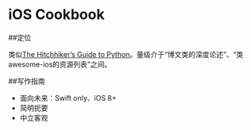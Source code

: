 # iOS Cookbook

##定位

类似[The Hitchhiker’s Guide to Python](http://docs.python-guide.org)。量级介于“博文类的深度论述”、“类awesome-ios的资源列表”之间。

##写作指南

* 面向未来：Swift only、iOS 8+
* 简明扼要
* 中立客观
